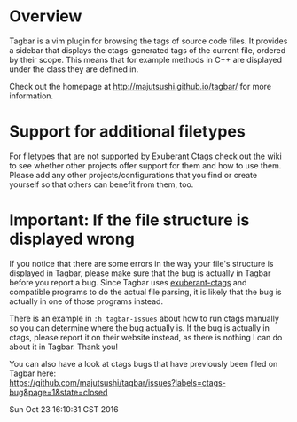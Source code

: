 # Overview

Tagbar is a vim plugin for browsing the tags of source code files.
It provides a sidebar that displays the ctags-generated tags of the current file, ordered by their scope. This means that for example methods in C++ are displayed under the class they are defined in.

Check out the homepage at http://majutsushi.github.io/tagbar/ for more information.

# Support for additional filetypes

For filetypes that are not supported by Exuberant Ctags check out [the wiki](https://github.com/majutsushi/tagbar/wiki) to see whether other projects offer support for them and how to use them. Please add any other projects/configurations that you find or create yourself so that others can benefit from them, too.

# Important: If the file structure is displayed wrong

If you notice that there are some errors in the way your file's structure is displayed in Tagbar, please make sure that the bug is actually in Tagbar before you report a bug. Since Tagbar uses [exuberant-ctags](http://ctags.sourceforge.net/) and compatible programs to do the actual file parsing, it is likely that the bug is actually in one of those programs instead.

There is an example in `:h tagbar-issues` about how to run ctags manually so you can determine where the bug actually is. If the bug is actually in ctags, please report it on their website instead, as there is nothing I can do about it in Tagbar. Thank you!

You can also have a look at ctags bugs that have previously been filed on Tagbar here:  
https://github.com/majutsushi/tagbar/issues?labels=ctags-bug&page=1&state=closed


Sun Oct 23 16:10:31 CST 2016
